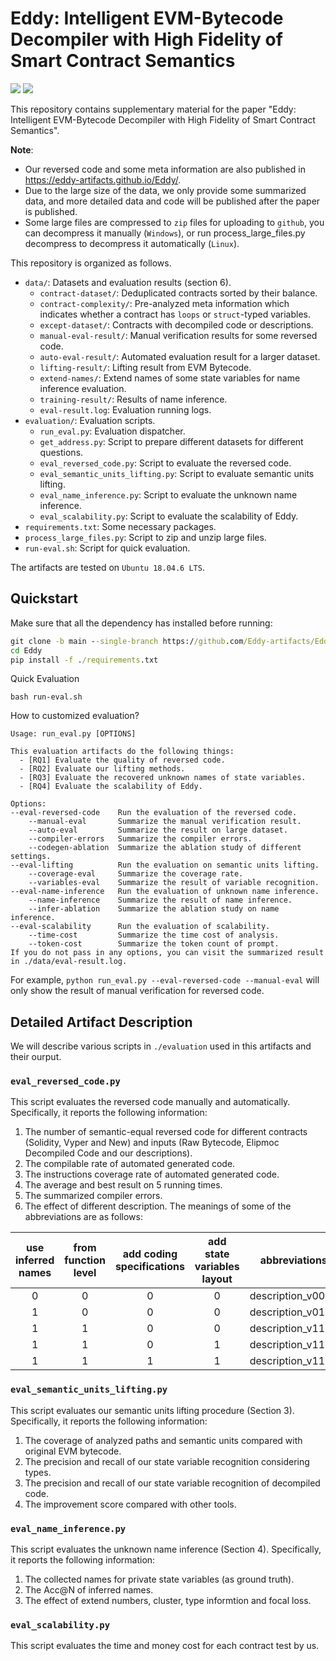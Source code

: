 # Eddy: Intelligent EVM-Bytecode Decompiler with High Fidelity of Smart Contract Semantics

![](https://img.shields.io/badge/language-python-brightgreen.svg?style=plastic) ![](https://img.shields.io/badge/version-v0.1-brightgreen.svg?style=plastic)

This repository contains supplementary material for the paper "Eddy: Intelligent EVM-Bytecode Decompiler with High Fidelity of Smart Contract Semantics".

**Note**: 
- Our reversed code and some meta information are also published in https://eddy-artifacts.github.io/Eddy/.
- Due to the large size of the data, we only provide some summarized data, and more detailed data and code will be published after the paper is published.
- Some large files are compressed to `zip` files for uploading to `github`, you can decompress it manually (`Windows`), or run process_large_files.py decompress to decompress it automatically (`Linux`).


This repository is organized as follows.
- `data/`: Datasets and evaluation results (section 6).
  - `contract-dataset/`: Deduplicated contracts sorted by their balance.
  - `contract-complexity/`: Pre-analyzed meta information which indicates whether a contract has `loops` or `struct`-typed variables.
  - `except-dataset/`: Contracts with decompiled code or descriptions.
  - `manual-eval-result/`: Manual verification results for some reversed code.
  - `auto-eval-result/`: Automated evaluation result for a larger dataset.
  - `lifting-result/`: Lifting result from EVM Bytecode.
  - `extend-names/`: Extend names of some state variables for name inference evaluation.
  - `training-result/`: Results of name inference.
  - `eval-result.log`: Evaluation running logs.
- `evaluation/`: Evaluation scripts.
  - `run_eval.py`: Evaluation dispatcher.
  - `get_address.py`: Script to prepare different datasets for different questions.
  - `eval_reversed_code.py`: Script to evaluate the reversed code.
  - `eval_semantic_units_lifting.py`: Script to evaluate semantic units lifting.
  - `eval_name_inference.py`: Script to evaluate the unknown name inference.
  - `eval_scalability.py`: Script to evaluate the scalability of Eddy.
- `requirements.txt`: Some necessary packages.
- `process_large_files.py`: Script to zip and unzip large files.
- `run-eval.sh`: Script for quick evaluation.

The artifacts are tested on `Ubuntu 18.04.6 LTS`.

## Quickstart

Make sure that all the dependency has installed before running:

```cmd
git clone -b main --single-branch https://github.com/Eddy-artifacts/Eddy.git
cd Eddy
pip install -f ./requirements.txt
```

Quick Evaluation
```
bash run-eval.sh
```

How to customized evaluation?
```
Usage: run_eval.py [OPTIONS]

This evaluation artifacts do the following things:
  - [RQ1] Evaluate the quality of reversed code.
  - [RQ2] Evaluate our lifting methods.
  - [RQ3] Evaluate the recovered unknown names of state variables.
  - [RQ4] Evaluate the scalability of Eddy.

Options:
--eval-reversed-code    Run the evaluation of the reversed code.
    --manual-eval       Summarize the manual verification result.
    --auto-eval         Summarize the result on large dataset.
    --compiler-errors   Summarize the compiler errors.
    --codegen-ablation  Summarize the ablation study of different settings.
--eval-lifting          Run the evaluation on semantic units lifting.
    --coverage-eval     Summarize the coverage rate.
    --variables-eval    Summarize the result of variable recognition.
--eval-name-inference   Run the evaluation of unknown name inference.
    --name-inference    Summarize the result of name inference.
    --infer-ablation    Summarize the ablation study on name inference.
--eval-scalability      Run the evaluation of scalability.
    --time-cost         Summarize the time cost of analysis.
    --token-cost        Summarize the token count of prompt.
If you do not pass in any options, you can visit the summarized result in ./data/eval-result.log.
```
For example, `python run_eval.py --eval-reversed-code --manual-eval` will only show the result of manual verification for reversed code.


## Detailed Artifact Description
We will describe various scripts in `./evaluation` used in this artifacts and their ourput.

### `eval_reversed_code.py`

This script evaluates the reversed code manually and automatically. Specifically, it reports the following information:
1. The number of semantic-equal reversed code for different contracts (Solidity, Vyper and New) and inputs (Raw Bytecode, Elipmoc Decompiled Code and our descriptions).
2. The compilable rate of automated generated code.
3. The instructions coverage rate of automated generated code.
4. The average and best result on 5 running times.
5. The summarized compiler errors.
6. The effect of different description. The meanings of some of the abbreviations are as follows:

| use inferred names | from function level | add coding specifications | add state variables layout | abbreviations
| :-: | :-: | :-: | :-: | :-: |
| 0 | 0 | 0 | 0 | description_v0000|
| 1 | 0 | 0 | 0 | description_v0100|
| 1 | 1 | 0 | 0 | description_v1100|
| 1 | 1 | 0 | 1 | description_v1101|
| 1 | 1 | 1 | 1 | description_v1111|

### `eval_semantic_units_lifting.py`

This script evaluates our semantic units lifting procedure (Section 3). Specifically, it reports the following information:
1. The coverage of analyzed paths and semantic units compared with original EVM bytecode.
2. The precision and recall of our state variable recognition considering types.
3. The precision and recall of our state variable recognition of decompiled code.
4. The improvement score compared with other tools. 

### `eval_name_inference.py`
This script evaluates the unknown name inference (Section 4). Specifically, it reports the following information:
1. The collected names for private state variables (as ground truth). 
2. The Acc@N of inferred names.
3. The effect of extend numbers, cluster, type informtion and focal loss.


### `eval_scalability.py`

This script evaluates the time and money cost for each contract test by us.
